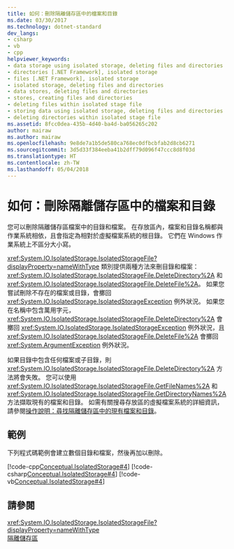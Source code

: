 ```yaml
---
title: 如何：刪除隔離儲存區中的檔案和目錄
ms.date: 03/30/2017
ms.technology: dotnet-standard
dev_langs:
- csharp
- vb
- cpp
helpviewer_keywords:
- data storage using isolated storage, deleting files and directories
- directories [.NET Framework], isolated storage
- files [.NET Framework], isolated storage
- isolated storage, deleting files and directories
- data stores, deleting files and directories
- stores, creating files and directories
- deleting files within isolated stage file
- storing data using isolated storage, deleting files and directories
- deleting directories within isolated stage file
ms.assetid: 8fcc0dea-435b-4d40-ba4d-ba056265c202
author: mairaw
ms.author: mairaw
ms.openlocfilehash: 9e8de7a1b5de580ca768ec0dfbcbfab2d8cb6271
ms.sourcegitcommit: 3d5d33f384eeba41b2dff79d096f47ccc8d8f03d
ms.translationtype: HT
ms.contentlocale: zh-TW
ms.lasthandoff: 05/04/2018
---
```

# <a name="how-to-delete-files-and-directories-in-isolated-storage"></a>如何：刪除隔離儲存區中的檔案和目錄
您可以刪除隔離儲存區檔案中的目錄和檔案。 在存放區內，檔案和目錄名稱都與作業系統相依，且會指定為相對於虛擬檔案系統的根目錄。 它們在 Windows 作業系統上不區分大小寫。  
  
 <xref:System.IO.IsolatedStorage.IsolatedStorageFile?displayProperty=nameWithType> 類別提供兩種方法來刪目錄和檔案：<xref:System.IO.IsolatedStorage.IsolatedStorageFile.DeleteDirectory%2A> 和 <xref:System.IO.IsolatedStorage.IsolatedStorageFile.DeleteFile%2A>。 如果您嘗試刪除不存在的檔案或目錄，會擲回 <xref:System.IO.IsolatedStorage.IsolatedStorageException> 例外狀況。 如果您在名稱中包含萬用字元，<xref:System.IO.IsolatedStorage.IsolatedStorageFile.DeleteDirectory%2A> 會擲回 <xref:System.IO.IsolatedStorage.IsolatedStorageException> 例外狀況，且 <xref:System.IO.IsolatedStorage.IsolatedStorageFile.DeleteFile%2A> 會擲回 <xref:System.ArgumentException> 例外狀況。  
  
 如果目錄中包含任何檔案或子目錄，則 <xref:System.IO.IsolatedStorage.IsolatedStorageFile.DeleteDirectory%2A> 方法將會失敗。 您可以使用 <xref:System.IO.IsolatedStorage.IsolatedStorageFile.GetFileNames%2A> 和 <xref:System.IO.IsolatedStorage.IsolatedStorageFile.GetDirectoryNames%2A> 方法擷取現有的檔案和目錄。 如需有關搜尋存放區的虛擬檔案系統的詳細資訊，請參閱[操作說明：尋找隔離儲存區中的現有檔案和目錄](../../../docs/standard/io/how-to-find-existing-files-and-directories-in-isolated-storage.md)。  
  
## <a name="example"></a>範例  
 下列程式碼範例會建立數個目錄和檔案，然後再加以刪除。  
  
 [!code-cpp[Conceptual.IsolatedStorage#4](../../../samples/snippets/cpp/VS_Snippets_CLR/conceptual.isolatedstorage/cpp/source4.cpp#4)]
 [!code-csharp[Conceptual.IsolatedStorage#4](../../../samples/snippets/csharp/VS_Snippets_CLR/conceptual.isolatedstorage/cs/source4.cs#4)]
 [!code-vb[Conceptual.IsolatedStorage#4](../../../samples/snippets/visualbasic/VS_Snippets_CLR/conceptual.isolatedstorage/vb/source4.vb#4)]  
  
## <a name="see-also"></a>請參閱  
 <xref:System.IO.IsolatedStorage.IsolatedStorageFile?displayProperty=nameWithType>  
 [隔離儲存區](../../../docs/standard/io/isolated-storage.md)
